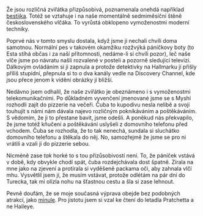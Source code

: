 <!-- dcterms:identifier = riderweblog#152 -->
<!-- dcterms:title = Vlci v digitálním věku - a nelidskou hodinu -->
<!-- np9:categoryId = 3 -->
<!-- x4w:category = Vlci -->
<!-- np9:authorId = 1 -->
<!-- np9:authorEmail = michal.valasek@altairis.cz -->
<!-- dcterms:creator = Michal Altair Valášek -->
<!-- dcterms:created = 2004-05-22T05:38:24+02:00 -->
<!-- dcterms:date = 2004-05-22T05:38:24+02:00 -->

Že jsou rozličná zviřátka přizpůsobivá, poznamenala onehdá například [bestijka](http://weblog.bestijka.cz/ShowRecord.aspx?day=20030608 ). Totéž se vztahuje i na naše momentálně sedmiměsíční štěně československého vlčáka. To vyrůstá obklopeno vymoženostmi moderní techniky.

Poprvé nás v tomto smyslu dostala, když jsme ji nechali chvíli doma samotnou. Normální pes v takovém okamžiku rozžvýká páníčkovy boty (to Esta stíhá občas i za naší přítomnosti, nedáme-li si chvíli pozor), leč naše vlče jsme po návratu našli rozvalené v posteli a pozorně sledující televizi. Dálkovým ovládáním si ji zapnula a protože detektivky na Hallmarku jí přišly příliš stupidní, přepnula si to o dva kanály vedle na Discovery Channel, kde jsou přece jenom k vidění obrázky jí bližší.

Nedávno jsem odhalil, že naše zviřátko je obeznámeno i s vymoženostmi telekomunikačními. Po důkladném vyvenčení jmenované jsme se s Myshí rozhodli zajít do pizzerie na večeři. Čuba to kupodivu nesla nelibě a svoji touhujít s námi nám dávala najevo rozličným pokníkáváním a poštěkáváním. S vědomím, že ji to přestane bavit, jsme odešli. A poněkud nás překvapilo, že jsme totéž kňučení a poštěkávání uslyšeli z domovního telefonu před vchodem. Čuba se rozhodla, že to tak nenechá, sundala si sluchátko domovního telefonu a štěkala do něj. No, samozřejmě že jsme se pro ni vrátili a vzali ji do pizzerie sebou.

Nicméně zase *tak* horké to s tou přizůsobivostí není. To, že páníček vstává v době, kdy obvykle chodí spát, čuba rozdejchávala dost špatně. Zírala na mne jako na zjevení a protírala si vyděšeně packama oči, aby zahnala vlčí mhu. Vysvětlil jsem jí, že musím vstávat, protože odlétám na pár dní do Turecka, tak mi olízla nohu na šťastnou cestu a šla si zase lehnout.

Pevně doufám, že se moje současná výprava obejde bez podobných atrakcí, jako [minule](http://weblog.rider.cz/ShowRecord.aspx?day=20040404#085336). Pro jistotu jsem si vzal ke čtení do letadla Pratchetta a ne Haileye.